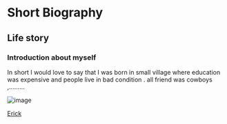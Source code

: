 # Short Biography
## Life story
### Introduction about myself 

In short I would love to say that I was born in small village where education was expensive and people live in bad condition . all friend was cowboys ,.........

<!-- images-->
![image](https://avatars.githubusercontent.com/u/66235982?v=4)

[Erick](https://github.com/erickaloise1997)